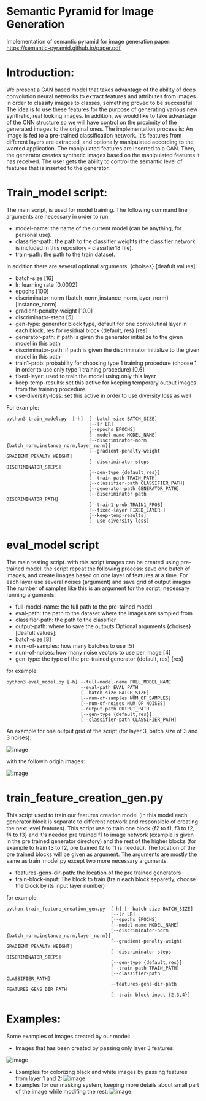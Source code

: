 # Semantic Pyramid for Image Generation
Implementation of semantic pyramid for image generation paper: https://semantic-pyramid.github.io/paper.pdf

# Introduction:
We present a GAN based model that takes advantage of the ability of deep convolution neural networks to extract features and attributes from images in order to classify images to classes, something proved to be successful. The idea is to use these features for the purpose of generating various new synthetic, real looking images. In addition, we would like to take advantage of the CNN structure so we will have control on the proximity of the generated images to the original ones. 
The implementation process is: 
An image is fed to a pre-trained classification network. It's features from different layers are extracted, and optionally manipulated according to the wanted application. The manipulated features are inserted to a GAN. Then, the generator creates synthetic images based on the manipulated features it has received. The user gets the ability to control the semantic level of features that is inserted to the generator.

# Train_model script:
 The main script, is used for model training. The following command line arguments are necessary in order to run:
 - model-name: the name of the current model (can be anything, for personal use).
 - classifier-path: the path to the classifier weights (the classifier network is included in this repository - classifier18 file).
 - train-path: the path to the train dataset.

 In addition there are several optional arguments. {choises} [deafult values]:
 - batch-size [16]
 - lr: learning rate [0.0002]
 - epochs [100]
 - discriminator-norm {batch_norm,instance_norm,layer_norm} [instance_norm]
 - gradient-penalty-weight [10.0]
 - discriminator-steps [5]
 - gen-type: generator block type, default for one convolutinal layer in each block, res for residual block {default, res} [res]
 - generator-path: if path is given the generator initialize to the given model in this path
 - discriminator-path: if path is given the discriminator initialize to the given model in this path
 - train1-prob: probability for choosing type 1 training procedure (choose 1 in order to use only type 1 training procedure) [0.6]
 - fixed-layer: used to train the model using only this layer
 - keep-temp-results: set this active for keeping temporary output images from the training procedure.
 - use-diversity-loss: set this active in order to use diversity loss as well

For example: 
``` 
python3 train_model.py  [-h]  [--batch-size BATCH_SIZE]
                              [--lr LR]
                              [--epochs EPOCHS] 
                              [--model-name MODEL_NAME]
                              [--discriminator-norm {batch_norm,instance_norm,layer_norm}]
                              [--gradient-penalty-weight GRADIENT_PENALTY_WEIGHT]
                              [--discriminator-steps DISCRIMINATOR_STEPS]
                              [--gen-type {default,res}]
                              [--train-path TRAIN_PATH]
                              [--classifier-path CLASSIFIER_PATH]
                              [--generator-path GENERATOR_PATH]
                              [--discriminator-path DISCRIMINATOR_PATH]
                              [--train1-prob TRAIN1_PROB]
                              [--fixed-layer FIXED_LAYER ]
                              [--keep-temp-results] 
                              [--use-diversity-loss]

 ```
 
 # eval_model script
 
 The main testing script. with this script images can be created using pre-trained model. the script repeat the following process: save one batch of images, and create images based on one layer of features at a time. For each layer use several noises (argument) and save grid of output images The number of samples like this is an argument for the script.
necessary running arguments: 
- full-model-name: the full path to the pre-tained model
- eval-path: the path to the dataset where the images are sampled from
- classifier-path: the path to the classifier
- output-path: where to save the outputs
Optional arguments {choises} [deafult values]:
- batch-size [8]
- num-of-samples: how many batches to use [5]
- num-of-noises: how many noise vectors to use per image [4] 
- gen-type: the type of the pre-trained generator {default, res} [res]

for example:
```
python3 eval_model.py [-h] --full-model-name FULL_MODEL_NAME
                           --eval-path EVAL_PATH 
                           [--batch-size BATCH_SIZE]
                           [--num-of-samples NUM_OF_SAMPLES]
                           [--num-of-noises NUM_OF_NOISES] 
                           --output-path OUTPUT_PATH 
                           [--gen-type {default,res}]
                           [--classifier-path CLASSIFIER_PATH]
```

An example for one output grid of the script (for layer 3, batch size of 3 and 3 noises):

![image](https://user-images.githubusercontent.com/62801710/111813005-58934e00-88e1-11eb-9ce3-49eb5725be10.png)

with the followin origin images:

![image](https://user-images.githubusercontent.com/62801710/111813103-71036880-88e1-11eb-9795-1eb40b5bbd61.png)

 # train_feature_creation_gen.py
 
 This script used to train our features creation model (in this model each generator block is separate to different network and responsible of creating the next level features).
 This script use to train one block {f2 to f1, f3 to f2, f4 to f3} and it's needed pre trained f1 to image network (example is given in the pre trained generator directory) and the rest of the higher blocks (for example to train f3 to f2, pre trained f2 to f1 is needed). The location of the pre trained blocks will be given as argument.
 The arguments are mostly the same as train_model.py except two more necessary arguments:
- features-gens-dir-path: the location of the pre trained generators
- train-block-input: The block to train (train each block separetly, choose the block by its input layer number)

for example:
```
python train_feature_creation_gen.py  [-h] [--batch-size BATCH_SIZE] 
                                      [--lr LR]
                                      [--epochs EPOCHS]
                                      [--model-name MODEL_NAME]
                                      [--discriminator-norm {batch_norm,instance_norm,layer_norm}]
                                      [--gradient-penalty-weight GRADIENT_PENALTY_WEIGHT]
                                      [--discriminator-steps DISCRIMINATOR_STEPS]
                                      [--gen-type {default,res}]
                                      [--train-path TRAIN_PATH]
                                      [--classifier-path CLASSIFIER_PATH]
                                      --features-gens-dir-path FEATURES_GENS_DIR_PATH
                                      [--train-block-input {2,3,4}]

```
 
 # Examples:
 Some examples of images created by our model:
- Images that has been created by passing only layer 3 features:

![image](https://user-images.githubusercontent.com/62801710/111793436-f11fd300-88cd-11eb-88d5-ca5beedb1020.png)
- Examples for colorizing black and white images by passing features from layer 1 and 2:
![image](https://user-images.githubusercontent.com/62801710/111793694-2debca00-88ce-11eb-828f-8ad4945ecf84.png)
- Examples for our masking system, keeping more details about small part of the image while modifing the rest:
![image](https://user-images.githubusercontent.com/62801710/111793859-58d61e00-88ce-11eb-8aec-1b589e9b2c7a.png)


